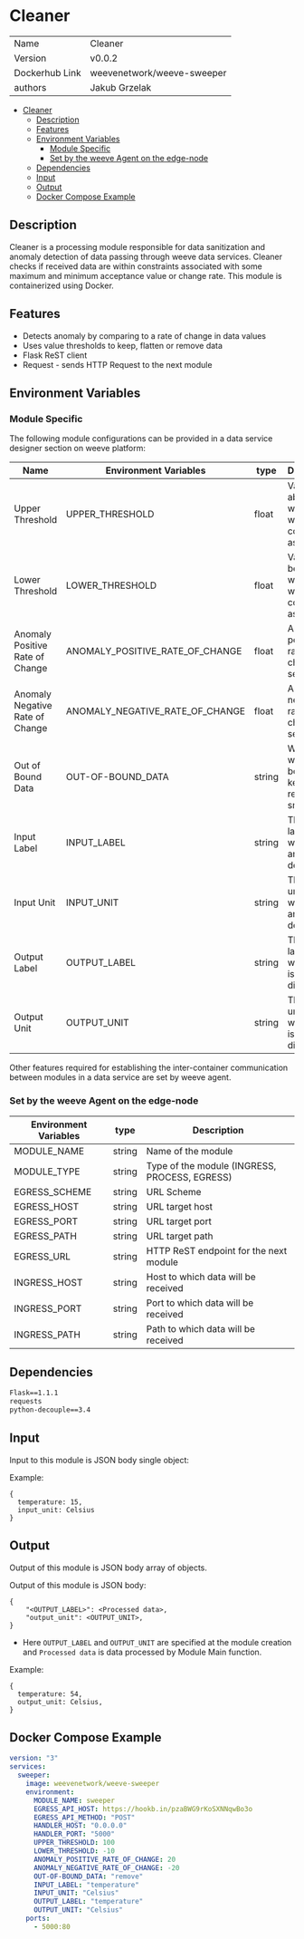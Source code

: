 # Cleaner

|                |                                                                                   |
| -------------- | --------------------------------------------------------------------------------- |
| Name           | Cleaner                                                                           |
| Version        | v0.0.2                                                                            |
| Dockerhub Link | weevenetwork/weeve-sweeper                                                        |
| authors        | Jakub Grzelak                                                                     |

- [Cleaner](#cleaner)
  - [Description](#description)
  - [Features](#features)
  - [Environment Variables](#environment-variables)
    - [Module Specific](#module-specific)
    - [Set by the weeve Agent on the edge-node](#set-by-the-weeve-agent-on-the-edge-node)
  - [Dependencies](#dependencies)
  - [Input](#input)
  - [Output](#output)
  - [Docker Compose Example](#docker-compose-example)

## Description

Cleaner is a processing module responsible for data sanitization and anomaly detection of data passing through weeve data services.
Cleaner checks if received data are within constraints associated with some maximum and minimum acceptance value or change rate.
This module is containerized using Docker.

## Features

- Detects anomaly by comparing to a rate of change in data values
- Uses value thresholds to keep, flatten or remove data
- Flask ReST client
- Request - sends HTTP Request to the next module

## Environment Variables

### Module Specific

The following module configurations can be provided in a data service designer section on weeve platform:

| Name                              | Environment Variables           | type   | Description                                              |
| --------------------------------- | ------------------------------- | ------ | -------------------------------------------------------- |
| Upper Threshold                   | UPPER_THRESHOLD                 | float  | Value above which data would be considered as anomaly    |
| Lower Threshold                   | LOWER_THRESHOLD                 | float  | Value below which data would be considered as anomaly    |
| Anomaly Positive Rate of Change   | ANOMALY_POSITIVE_RATE_OF_CHANGE | float  | Anomaly positive rate of change per second               |
| Anomaly Negative Rate of Change   | ANOMALY_NEGATIVE_RATE_OF_CHANGE | float  | Anomaly negative rate of change per second               |
| Out of Bound Data                 | OUT-OF-BOUND_DATA               | string | What to do with out of bound data: keep, remove, smooth  |
| Input Label                       | INPUT_LABEL                     | string | The input label on which anomaly is detected             |
| Input Unit                        | INPUT_UNIT                      | string | The input unit on which anomaly is detected              |
| Output Label                      | OUTPUT_LABEL                    | string | The output label as which data is dispatched             |
| Output Unit                       | OUTPUT_UNIT                     | string | The output unit in which data is dispatched              |

Other features required for establishing the inter-container communication between modules in a data service are set by weeve agent.

### Set by the weeve Agent on the edge-node

| Environment Variables | type   | Description                                    |
| --------------------- | ------ | ---------------------------------------------- |
| MODULE_NAME           | string | Name of the module                             |
| MODULE_TYPE           | string | Type of the module (INGRESS, PROCESS, EGRESS)  |
| EGRESS_SCHEME         | string | URL Scheme                                     |
| EGRESS_HOST           | string | URL target host                                |
| EGRESS_PORT           | string | URL target port                                |
| EGRESS_PATH           | string | URL target path                                |
| EGRESS_URL            | string | HTTP ReST endpoint for the next module         |
| INGRESS_HOST          | string | Host to which data will be received            |
| INGRESS_PORT          | string | Port to which data will be received            |
| INGRESS_PATH          | string | Path to which data will be received            |

## Dependencies

```txt
Flask==1.1.1
requests
python-decouple==3.4
```

## Input

Input to this module is JSON body single object:

Example:

```node
{
  temperature: 15,
  input_unit: Celsius
}
```

## Output

Output of this module is JSON body array of objects.

Output of this module is JSON body:

```node
{
    "<OUTPUT_LABEL>": <Processed data>,
    "output_unit": <OUTPUT_UNIT>,
}
```
 
* Here `OUTPUT_LABEL` and `OUTPUT_UNIT` are specified at the module creation and `Processed data` is data processed by Module Main function.

Example:

```node
{
  temperature: 54,
  output_unit: Celsius,
}
```

## Docker Compose Example

```yml
version: "3"
services:
  sweeper:
    image: weevenetwork/weeve-sweeper
    environment:
      MODULE_NAME: sweeper
      EGRESS_API_HOST: https://hookb.in/pzaBWG9rKoSXNNqwBo3o
      EGRESS_API_METHOD: "POST"
      HANDLER_HOST: "0.0.0.0"
      HANDLER_PORT: "5000"
      UPPER_THRESHOLD: 100
      LOWER_THRESHOLD: -10
      ANOMALY_POSITIVE_RATE_OF_CHANGE: 20
      ANOMALY_NEGATIVE_RATE_OF_CHANGE: -20
      OUT-OF-BOUND_DATA: "remove"
      INPUT_LABEL: "temperature"
      INPUT_UNIT: "Celsius"
      OUTPUT_LABEL: "temperature"
      OUTPUT_UNIT: "Celsius"
    ports:
      - 5000:80
```
